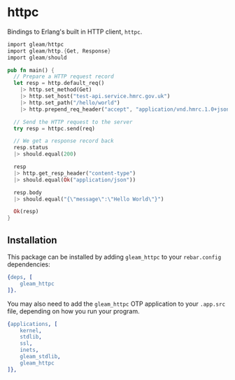# httpc

Bindings to Erlang's built in HTTP client, `httpc`.

```rust
import gleam/httpc
import gleam/http.{Get, Response}
import gleam/should

pub fn main() {
  // Prepare a HTTP request record
  let resp = http.default_req()
    |> http.set_method(Get)
    |> http.set_host("test-api.service.hmrc.gov.uk")
    |> http.set_path("/hello/world")
    |> http.prepend_req_header("accept", "application/vnd.hmrc.1.0+json")

  // Send the HTTP request to the server
  try resp = httpc.send(req)

  // We get a response record back
  resp.status
  |> should.equal(200)

  resp
  |> http.get_resp_header("content-type")
  |> should.equal(Ok("application/json"))

  resp.body
  |> should.equal("{\"message\":\"Hello World\"}")

  Ok(resp)
}
```

## Installation

This package can be installed by adding `gleam_httpc` to your `rebar.config`
dependencies:

```erlang
{deps, [
    gleam_httpc
]}.
```

You may also need to add the `gleam_httpc` OTP application to your `.app.src`
file, depending on how you run your program.

```erlang
{applications, [
    kernel,
    stdlib,
    ssl,
    inets,
    gleam_stdlib,
    gleam_httpc
]},
```
